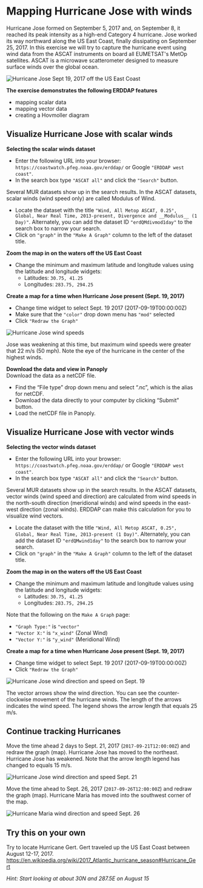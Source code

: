 # Mapping Hurricane Jose with winds

Hurricane Jose formed on September 5, 2017 and, on September 8, it reached its peak intensity as a high-end Category 4 hurricane. Jose worked its way northward along the US East Coast, finally dissipating on September 25, 2017. In this exercise we will try to capture the hurricane event using wind data from the ASCAT instruments on board all EUMETSAT's MetOp satellites.  ASCAT is a microwave scatterometer designed to measure surface winds over the global ocean.  

![Hurricane Jose Sept 19, 2017 off the US East Coast](images/jose_rgb400.png)

**The exercise demonstrates the following ERDDAP features**  

* mapping scalar data   
* mapping vector data   
* creating a Hovmoller diagram   

## Visualize Hurricane Jose with scalar winds

**Selecting the scalar winds dataset**  

* Enter the following URL into your browser: `https://coastwatch.pfeg.noaa.gov/erddap/`  or Google `"ERDDAP west coast"`.  
* In the search box type `"ASCAT all"` and click the `"Search"` button.  

Several MUR datasets show up in the search results. In the ASCAT datasets, scalar winds (wind speed only) are called Modulus of Wind.  

* Locate the dataset with the title `"Wind, All Metop ASCAT, 0.25°, Global, Near Real Time, 2013-present, Divergence and __Modulus__ (1 Day)"`. Alternately, you can add the dataset ID `"erdQMdivmod1day"` to the search box to narrow your search. 
* Click on `"graph"` in the `"Make A Graph"` column to the left of the dataset title.  

**Zoom the map in on the waters off the US East Coast**

* Change the minimum and maximum latitude and longitude values using the latitude and longitude widgets: 
    * Latitudes: `30.75, 41.25`
    * Longitudes: `283.75, 294.25`  

**Create a map for a time when Hurricane Jose present (Sept. 19, 2017)**     

* Change time widget to select Sept. 19 2017 (2017-09-19T00:00:00Z)
* Make sure that the `"color"` drop down menu has `"mod"` selected
* Click `"Redraw the Graph"`  

![Hurricane Jose wind speeds](images/jose_speed2.png)

Jose was weakening at this time, but maximum wind speeds were greater that 22 m/s (50 mph). Note the eye of the hurricane in the center of the highest winds. 

**Download the data and view in Panoply**  
Download the data as a netCDF file.  

* Find the “File type” drop down menu and select “.nc”, which is the alias for netCDF.
* Download the data directly to your computer by clicking “Submit” button. 
* Load the netCDF file in Panoply. 

## Visualize Hurricane Jose with vector winds  

**Selecting the vector winds dataset**  

* Enter the following URL into your browser: `https://coastwatch.pfeg.noaa.gov/erddap/`  or Google `"ERDDAP west coast"`.  
* In the search box type `"ASCAT all"` and click the `"Search"` button.  

Several MUR datasets show up in the search results. In the ASCAT datasets, vector winds (wind speed and direction) are calculated from wind speeds in the north-south direction (meridional winds) and wind speeds in the east-west direction (zonal winds). ERDDAP can make this calculation for you to visualize wind vectors.  

* Locate the dataset with the title `"Wind, All Metop ASCAT, 0.25°, Global, Near Real Time, 2013-present (1 Day)"`. Alternately, you can add the dataset ID `"erdQMwind1day"` to the search box to narrow your search. 
* Click on `"graph"` in the `"Make A Graph"` column to the left of the dataset title.  

**Zoom the map in on the waters off the US East Coast**

* Change the minimum and maximum latitude and longitude values using the latitude and longitude widgets: 
    * Latitudes: `30.75, 41.25`
    * Longitudes: `283.75, 294.25`  

Note that the following on the `Make A Graph` page:  

* `"Graph Type:"` is `"vector"`
* `"Vector X:"` is `"x_wind"` (Zonal Wind)
* `"Vector Y:"` is `"y_wind"` (Meridional Wind)

**Create a map for a time when Hurricane Jose present (Sept. 19, 2017)**     

* Change time widget to select Sept. 19 2017 (2017-09-19T00:00:00Z)
* Click `"Redraw the Graph"`

![Hurricane Jose wind direction and speed on Sept. 19](images/jose_vectors2.png)

The vector arrows show the wind direction.  You can see the counter-clockwise movement of the hurricane winds. The length of the arrows indicates the wind speed. The legend shows the arrow length that equals 25 m/s. 

## Continue tracking Hurricanes  

Move the time ahead 2 days to Sept. 21, 2017 (`2017-09-21T12:00:00Z`) and redraw the graph (map). Hurricane Jose has moved to the northeast. Hurricane Jose has weakened. Note that the arrow length legend has changed to equals 15 m/s.

![Hurricane Jose wind direction and speed Sept. 21](images/jose_vectors_plus2days.png)

Move the time ahead to Sept. 26, 2017 (`2017-09-26T12:00:00Z`) and redraw the graph (map). Hurricane Maria has moved into the southwest corner of the map.  

![Hurricane Maria wind direction and speed Sept. 26](images/maria_vectors.png)  

## Try this on your own  

Try to locate Hurricane Gert. Gert traveled up the US East Coast between August 12-17, 2017.  
https://en.wikipedia.org/wiki/2017_Atlantic_hurricane_season#Hurricane_Gert  

*Hint: Start looking at about 30N and 287.5E on August 15*

